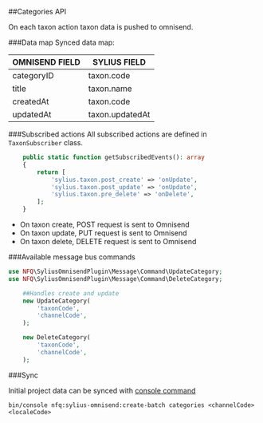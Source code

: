 ##Categories API

On each taxon action taxon data is pushed to omnisend.

###Data map
Synced data map:

| OMNISEND FIELD | SYLIUS FIELD  |
|---|---|
| categoryID | taxon.code  |
| title      | taxon.name  |
| createdAt  | taxon.code  |
| updatedAt  | taxon.updatedAt  |

###Subscribed actions
All subscribed actions are defined in `TaxonSubscriber` class.

```php
    public static function getSubscribedEvents(): array
    {
        return [
            'sylius.taxon.post_create' => 'onUpdate',
            'sylius.taxon.post_update' => 'onUpdate',
            'sylius.taxon.pre_delete' => 'onDelete',
        ];
    }
```

- On taxon create, POST request is sent to Omnisend
- On taxon update, PUT request is sent to Omnisend
- On taxon delete, DELETE request is sent to Omnisend

###Available message bus commands

```php
use NFQ\SyliusOmnisendPlugin\Message\Command\UpdateCategory;
use NFQ\SyliusOmnisendPlugin\Message\Command\DeleteCategory;

    ##Handles create and update
    new UpdateCategory(
        'taxonCode',
        'channelCode',
    );    

    new DeleteCategory(
        'taxonCode',
        'channelCode',
    );
```

###Sync

Initial project data can be synced with [console command](../commands.md)  
```
bin/console nfq:sylius-omnisend:create-batch categories <channelCode> <localeCode>
```
